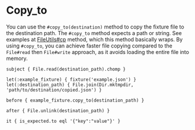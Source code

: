 # Copy_to

You can use the `#copy_to(destination)` method to copy the fixture file to the destination path. The `#copy_to` method expects a path or string. See examples at [FileUtils#cp](https://rubyapi.org/3.3/o/fileutils#method-i-cp) method, which this method basically wraps. By using `#copy_to`, you can achieve faster file copying compared to the `File#read` then `File#write` approach, as it avoids loading the entire file into memory.

```rspec:json
subject { File.read(destination_path).chomp }

let(:example_fixture) { fixture('example.json') }
let(:destination_path) { File.join(Dir.mktmpdir, 'path/to/destination/copied.json') }

before { example_fixture.copy_to(destination_path) }

after { File.unlink(destination_path) }

it { is_expected.to eql '{"key":"value"}' }
```
